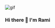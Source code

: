 ![gif]([https://media.giphy.com/media/QKUx6kHItu3ilaVMdn/giphy.gif](https://media.giphy.com/media/13HgwGsXF0aiGY/giphy.gif)) 


### Hi there 👋 I'm Rami  


 

<!-- <p align="center">
  <a href="https://github.com/rami-mustafa">
    <img src="[https://user-images.githubusercontent.com/20955511/199138068-0a7b7b75-a024-4f00-803f-30a19c5d1b2d.png](https://media.giphy.com/media/1luW2kH2C5jfcORivk/giphy.gif)" alt="Rami Mustafa" /></a>
</p> -- >
<!--
**rami-mustafa/rami-mustafa** is a ✨ _special_ ✨ repository because its `README.md` (this file) appears on your GitHub profile.

Here are some ideas to get you started:

- 🔭 I’m currently working on ...
- 🌱 I’m currently learning ...
- 👯 I’m looking to collaborate on ...
- 🤔 I’m looking for help with ...
- 💬 Ask me about ...
- 📫 How to reach me: ...
- 😄 Pronouns: ...
- ⚡ Fun fact: ...
![snake svg](https://github.com/cihatsolak/cihatsolak/blob/output/github-contribution-grid-snake.svg)

-->

